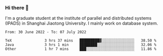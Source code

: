 ### Hi there 👋

I'm a graduate student at the institute of parallel and distributed systems (IPADS) in Shanghai Jiaotong University. I mainly work on database system.

<!--START_SECTION:waka-->

```text
From: 30 June 2022 - To: 07 July 2022

TeX               3 hrs 37 mins   █████████▓░░░░░░░░░░░░░░░   38.50 %
Java              3 hrs 1 min     ████████░░░░░░░░░░░░░░░░░   32.06 %
Other             1 hr 7 mins     ███░░░░░░░░░░░░░░░░░░░░░░   11.86 %
```

<!--END_SECTION:waka-->

<!--
**yqmmm/yqmmm** is a ✨ _special_ ✨ repository because its `README.md` (this file) appears on your GitHub profile.

Here are some ideas to get you started:

- 🔭 I’m currently working on ...
- 🌱 I’m currently learning ...
- 👯 I’m looking to collaborate on ...
- 🤔 I’m looking for help with ...
- 💬 Ask me about ...
- 📫 How to reach me: ...
- 😄 Pronouns: ...
- ⚡ Fun fact: ...
-->
